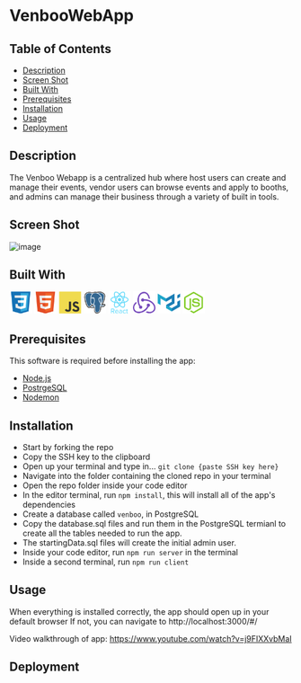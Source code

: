 # VenbooWebApp


## Table of Contents

- [Description](#description)
- [Screen Shot](#screen-shot)
- [Built With](#built-with)
- [Prerequisites](#prerequisite)
- [Installation](#installation)
- [Usage](#usage)
- [Deployment](#deployment)


## Description

The Venboo Webapp is a centralized hub where host users can create and manage their events, vendor users can browse events and apply to booths, and admins can manage their business through a variety of built in tools.


## Screen Shot
![image](https://user-images.githubusercontent.com/111070987/184179968-241b557f-6e87-474c-a490-226c4852b9db.png)


## Built With

<a href="https://www.w3schools.com/w3css/defaulT.asp"><img src="https://raw.githubusercontent.com/devicons/devicon/master/icons/css3/css3-original.svg" height="40px" width="40px" /></a>
<a href="https://www.w3schools.com/html/"><img src="https://raw.githubusercontent.com/devicons/devicon/master/icons/html5/html5-original.svg" height="40px" width="40px" /></a>
<a href="https://www.w3schools.com/js/default.asp"><img src="https://raw.githubusercontent.com/devicons/devicon/master/icons/javascript/javascript-original.svg" height="40px" width="40px" /></a>
<a href="https://www.postgresql.org/"><img src="https://raw.githubusercontent.com/devicons/devicon/master/icons/postgresql/postgresql-original.svg" height="40px" width="40px" /></a>
<a href="https://reactjs.org/"><img src="https://raw.githubusercontent.com/devicons/devicon/master/icons/react/react-original-wordmark.svg" height="40px" width="40px" /></a>
<a href="https://redux.js.org/"><img src="https://raw.githubusercontent.com/devicons/devicon/master/icons/redux/redux-original.svg" height="40px" width="40px" /></a>
<a href="https://material-ui.com/"><img src="https://raw.githubusercontent.com/devicons/devicon/master/icons/materialui/materialui-original.svg" height="40px" width="40px" /></a>
<a href="https://nodejs.org/en/"><img src="https://github.com/devicons/devicon/blob/master/icons/nodejs/nodejs-plain.svg" height="40px" width="40px" /></a>


## Prerequisites

This software is required before installing the app:
- [Node.js](https://nodejs.org/en/)
- [PostrgeSQL](https://www.postgresql.org/)
- [Nodemon](https://nodemon.io/)


## Installation

- Start by forking the repo
- Copy the SSH key to the clipboard
- Open up your terminal and type in... `git clone {paste SSH key here}`
- Navigate into the folder containing the cloned repo in your terminal
- Open the repo folder inside your code editor
- In the editor terminal, run `npm install`, this will install all of the app's dependencies
- Create a database called `venboo`, in PostgreSQL
- Copy the database.sql files and run them in the PostgreSQL termianl to create all the tables needed to run the app.
- The startingData.sql files will create the initial admin user.
- Inside your code editor, run `npm run server` in the terminal
- Inside a second terminal, run `npm run client`


## Usage

When everything is installed correctly, the app should open up in your default browser
If not, you can navigate to http://localhost:3000/#/

Video walkthrough of app: https://www.youtube.com/watch?v=j9FIXXvbMaI 

## Deployment

